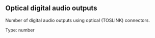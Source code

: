 ## Optical digital audio outputs

Number of digital audio outputs using optical (TOSLINK) connectors.

Type: number